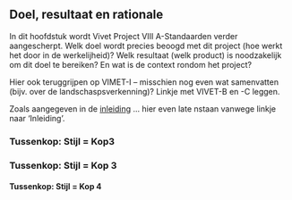 Doel, resultaat en rationale 
-----------------------------

In dit hoofdstuk wordt Vivet Project VIII A-Standaarden verder aangescherpt.
Welk doel wordt precies beoogd met dit project (hoe werkt het door in de
werkelijheid)? Welk resultaat (welk product) is noodzakelijk om dit doel te
bereiken? En wat is de context rondom het project?

Hier ook teruggrijpen op VIMET-I – misschien nog even wat samenvatten (bijv.
over de landschaspsverkenning)? Linkje met VIVET-B en -C leggen.

Zoals aangegeven in de [inleiding](#inleiding) ... hier even late nstaan vanwege
linkje naar ‘Inleiding’.

### Tussenkop: Stijl = Kop3

### Tussenkop: Stijl = Kop 3

#### Tussenkop: Stijl = Kop 4

